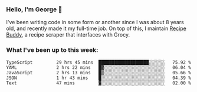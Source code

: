 ### Hello, I'm George 👋

I've been writing code in some form or another since I was about 8 years old, and recently made it my full-time job. On top of this, I maintain [Recipe Buddy](https://github.com/georgegebbett/recipe-buddy), a recipe scraper that interfaces with Grocy.  

<!--
**georgegebbett/georgegebbett** is a ✨ _special_ ✨ repository because its `README.md` (this file) appears on your GitHub profile.

Here are some ideas to get you started:

- 🔭 I’m currently working on ...
- 🌱 I’m currently learning ...
- 👯 I’m looking to collaborate on ...
- 🤔 I’m looking for help with ...
- 💬 Ask me about ...
- 📫 How to reach me: ...
- 😄 Pronouns: ...
- ⚡ Fun fact: ...
-->

### What I've been up to this week:
<!--START_SECTION:waka-->

```text
TypeScript         29 hrs 45 mins  ███████████████████░░░░░░   75.92 %
YAML               2 hrs 22 mins   █▓░░░░░░░░░░░░░░░░░░░░░░░   06.04 %
JavaScript         2 hrs 13 mins   █▒░░░░░░░░░░░░░░░░░░░░░░░   05.66 %
JSON               1 hr 43 mins    █░░░░░░░░░░░░░░░░░░░░░░░░   04.39 %
Text               47 mins         ▓░░░░░░░░░░░░░░░░░░░░░░░░   02.00 %
```

<!--END_SECTION:waka-->
